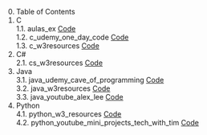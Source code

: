 0. Table of Contents
1. C  
  1.1. aulas_ex [Code]()  
  1.2. c_udemy_one_day_code [Code](https://github.com/awlaska/programacao/tree/main/c_udemy_one_day_code)  
  1.3. c_w3resources [Code](https://github.com/awlaska/programacao/tree/main/c_w3resources)  
2. C#  
  2.1. cs_w3resources [Code](https://github.com/awlaska/programacao/tree/main/cs_w3resources)  
3. Java  
  3.1. java_udemy_cave_of_programming [Code](https://github.com/awlaska/programacao/tree/main/java_udemy_cave_of_programming)  
  3.2. java_w3resources [Code](https://github.com/awlaska/programacao/tree/main/java_w3resources)  
  3.3. java_youtube_alex_lee [Code](https://github.com/awlaska/programacao/tree/main/java_youtube_alex_lee)  
4. Python  
  4.1. python_w3_resources [Code](https://github.com/awlaska/programacao/tree/main/python_w3resources)   
  4.2. python_youtube_mini_projects_tech_with_tim [Code](https://github.com/awlaska/programacao/tree/main/python_youtube_mini_projects_tech_with_tim)   
 
